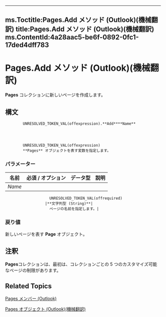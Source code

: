 

---
ms.Toctitle:Pages.Add メソッド (Outlook)(機械翻訳)
title:Pages.Add メソッド (Outlook)(機械翻訳)
ms.ContentId:4a28aac5-be6f-0892-0fc1-17ded4dff783
---
# Pages.Add メソッド (Outlook)(機械翻訳)




**Pages** コレクションに新しいページを作成します。

## 構文

            UNRESOLVED_TOKEN_VAL(offexpression).**Add****Name**




            UNRESOLVED_TOKEN_VAL(offexpression)
            **Pages** オブジェクトを表す変数を指定します。

### パラメーター

|**名前**|**必須 / オプション**|**データ型**|**説明**|
|---|---|---|---|
|*Name*|
                        UNRESOLVED_TOKEN_VAL(offrequired)
                      |**文字列型 (String)**|
						ページの名前を指定します。|



### 戻り値
新しいページを表す **Page** オブジェクト。





## 注釈
**Pages**コレクションは、最初は、コレクションごとの 5 つのカスタマイズ可能なページの制限があります。



## Related Topics

[Pages メンバー (Outlook)](8cbf9b2a-f53b-087c-0b8e-f824e967b5a6.md)

[Pages オブジェクト (Outlook)(機械翻訳)](ed4dd77e-b339-7f43-d036-c02daa69d5b8.md)





